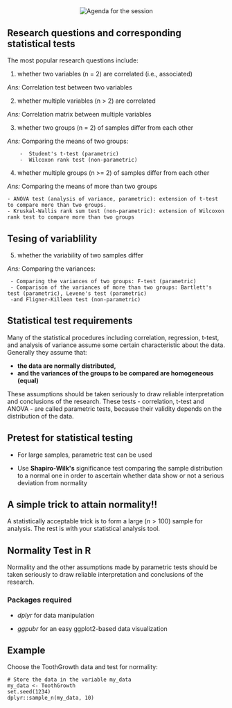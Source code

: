 
## 

<center>

![Agenda for the session](statistical-test-assumptions.png)

</center>



## Research questions and corresponding statistical tests


The most popular research questions include:

1. whether two variables (n = 2) are correlated (i.e., associated)

*Ans:* Correlation test between two variables

2. whether multiple variables (n > 2) are correlated

*Ans:* Correlation matrix between multiple variables

3. whether two groups (n = 2) of samples differ from each other

*Ans:* Comparing the means of two groups:

        -  Student's t-test (parametric)
        -  Wilcoxon rank test (non-parametric)
        
4. whether multiple groups (n >= 2) of samples differ from each other

*Ans:* Comparing the means of more than two groups

    - ANOVA test (analysis of variance, parametric): extension of t-test to compare more than two groups.
    - Kruskal-Wallis rank sum test (non-parametric): extension of Wilcoxon rank test to compare more than two groups


## Tesing of variablility

5. whether the variability of two samples differ

*Ans:* Comparing the variances:

     - Comparing the variances of two groups: F-test (parametric)
     - Comparison of the variances of more than two groups: Bartlett's test (parametric), Levene's test (parametric)
     -and Fligner-Killeen test (non-parametric)


## Statistical test requirements

Many of the statistical procedures including correlation, regression, t-test, and analysis of variance assume some certain characteristic about the data. Generally they assume that:

- **the data are normally distributed,**
- **and the variances of the groups to be compared are homogeneous (equal)**

These assumptions should be taken seriously to draw reliable interpretation and conclusions of the research. These tests - correlation, t-test and ANOVA - are called parametric tests, because their validity depends on the distribution of the data.


## Pretest for statistical testing

- For large samples, parametric test can be used

- Use **Shapiro-Wilk's** significance test comparing the sample distribution to a normal one in order to ascertain whether data show or not a serious deviation from normality

## A simple trick to attain normality!!

A statistically acceptable trick is to form a large ($n>100$) sample for analysis. The rest is with your statistical analysis tool. 


##  Normality Test in R

Normality and the other assumptions made by parametric tests should be taken seriously to draw reliable interpretation and conclusions of the research.

### Packages required

- *dplyr* for data manipulation

- *ggpubr*  for an easy ggplot2-based data visualization

## Example

Choose the ToothGrowth data and test for normality:

```{r}
# Store the data in the variable my_data
my_data <- ToothGrowth
set.seed(1234)
dplyr::sample_n(my_data, 10)

```
